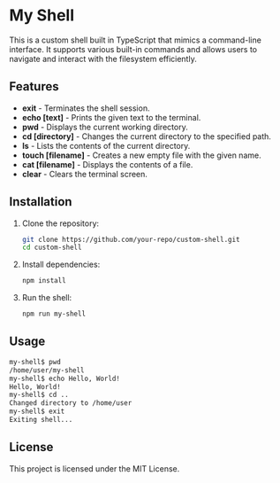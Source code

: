 # My Shell

This is a custom shell built in TypeScript that mimics a command-line interface. It supports various built-in commands and allows users to navigate and interact with the filesystem efficiently.

## Features

- **exit** - Terminates the shell session.
- **echo [text]** - Prints the given text to the terminal.
- **pwd** - Displays the current working directory.
- **cd [directory]** - Changes the current directory to the specified path.
- **ls** - Lists the contents of the current directory.
- **touch [filename]** - Creates a new empty file with the given name.
- **cat [filename]** - Displays the contents of a file.
- **clear** - Clears the terminal screen.

## Installation

1. Clone the repository:
   ```sh
   git clone https://github.com/your-repo/custom-shell.git
   cd custom-shell
   ```
2. Install dependencies:
   ```sh
   npm install
   ```
3. Run the shell:
   ```sh
   npm run my-shell
   ```

## Usage

```sh
my-shell$ pwd
/home/user/my-shell
my-shell$ echo Hello, World!
Hello, World!
my-shell$ cd ..
Changed directory to /home/user
my-shell$ exit
Exiting shell...
```

## License

This project is licensed under the MIT License.
